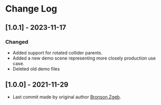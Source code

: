 
# Change Log
 
## [1.0.1] - 2023-11-17

### Changed
- Added support for rotated collider parents.
- Added a new demo scene representing more closely production use case.
- Deleted old demo files
 
 
## [1.0.0] - 2021-11-29
    
- Last commit made by original author [Bronson Zgeb](https://github.com/bzgeb).